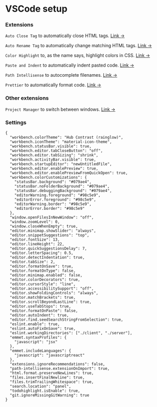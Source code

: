 # VSCode setup

### Extensions
`Auto Close Tag` to automatically close HTML tags. [Link &rarr;](https://marketplace.visualstudio.com/items?itemName=formulahendry.auto-close-tag)

`Auto Rename Tag` to automatically change matching HTML tags. [Link &rarr;](https://marketplace.visualstudio.com/items?itemName=formulahendry.auto-rename-tag)

`Color Highlight` to, as the name says, highlight colors in CSS. [Link &rarr;](https://marketplace.visualstudio.com/items?itemName=naumovs.color-highlight)

`Paste and Indent` to automatically indent pasted code. [Link &rarr;](https://marketplace.visualstudio.com/items?itemName=Rubymaniac.vscode-paste-and-indent)

`Path Intellisense` to autocomplete filenames. [Link &rarr;](https://marketplace.visualstudio.com/items?itemName=christian-kohler.path-intellisense)

`Prettier` to automatically format code. [Link &rarr;](https://marketplace.visualstudio.com/items?itemName=esbenp.prettier-vscode)

### Other extensions
`Project Manager` to switch between windows. [Link &rarr;](https://marketplace.visualstudio.com/items?itemName=alefragnani.project-manager)

### Settings
```
{
  "workbench.colorTheme": "Hub Contrast (rainglow)",
  "workbench.iconTheme": "material-icon-theme",
  "workbench.statusBar.visible": true,
  "workbench.editor.tabCloseButton": "off",
  "workbench.editor.tabSizing": "shrink",
  "workbench.activityBar.visible": true,
  "workbench.startupEditor": "newUntitledFile",
  "workbench.editor.enablePreview": true,
  "workbench.editor.enablePreviewFromQuickOpen": true,
  "workbench.colorCustomizations": {
    "statusBar.background": "#079ae4",
    "statusBar.noFolderBackground": "#079ae4",
    "statusBar.debuggingBackground": "#079ae4",
    "editorWarning.foreground": "#98c5e9",
    "editorError.foreground": "#98c5e9",
    "editorWarning.border": "#98c5e9",
    "editorError.border": "#98c5e9"
  },
  "window.openFilesInNewWindow": "off",
  "window.zoomLevel": 0,
  "window.closeWhenEmpty": true,
  "editor.minimap.showSlider": "always",
  "editor.snippetSuggestions": "top",
  "editor.fontSize": 13,
  "editor.lineHeight": 22,
  "editor.quickSuggestionsDelay": 7,
  "editor.letterSpacing": 0.5,
  "editor.detectIndentation": true,
  "editor.tabSize": 2,
  "editor.formatOnSave": true,
  "editor.formatOnType": false,
  "editor.minimap.enabled": false,
  "editor.colorDecorators": true,
  "editor.cursorStyle": "line",
  "editor.accessibilitySupport": "off",
  "editor.showFoldingControls": "always",
  "editor.matchBrackets": true,
  "editor.scrollBeyondLastLine": true,
  "editor.useTabStops": true,
  "editor.formatOnPaste": false,
  "editor.autoIndent": true,
  "editor.find.seedSearchStringFromSelection": true,
  "eslint.enable": true,
  "eslint.autoFixOnSave": true,
  "eslint.workingDirectories": ["./client", "./server"],
  "emmet.syntaxProfiles": {
    "javascript": "jsx"
  },
  "emmet.includeLanguages": {
    "javascript": "javascriptreact"
  },
  "extensions.ignoreRecommendations": false,
  "path-intellisense.extensionOnImport": true,
  "html.format.preserveNewLines": true,
  "files.insertFinalNewline": true,
  "files.trimTrailingWhitespace": true,
  "search.location": "panel",
  "todohighlight.isEnable": true,
  "git.ignoreMissingGitWarning": true
}
```

